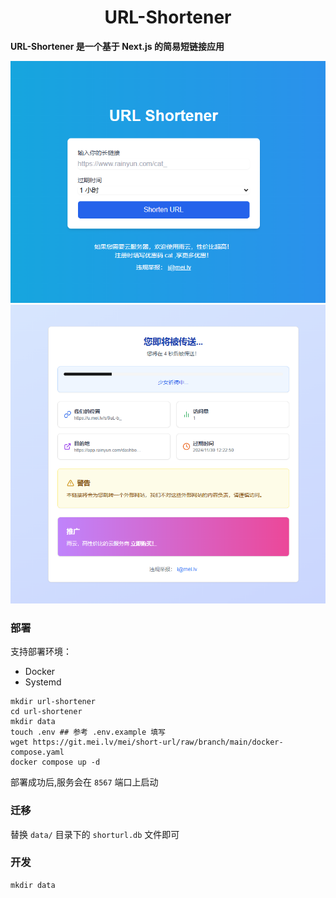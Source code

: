<h1 align="center">URL-Shortener</h1>
<strong>URL-Shortener 是一个基于 Next.js 的简易短链接应用</strong>
<br>

![首页](./img/1.png)
![传送](./img/2.png)

</div>

### 部署

支持部署环境：

- Docker
- Systemd

```shell
mkdir url-shortener
cd url-shortener
mkdir data
touch .env ## 参考 .env.example 填写
wget https://git.mei.lv/mei/short-url/raw/branch/main/docker-compose.yaml
docker compose up -d
```

部署成功后,服务会在 `8567` 端口上启动

### 迁移

替换 `data/` 目录下的 `shorturl.db` 文件即可

### 开发

```shell
mkdir data
```
